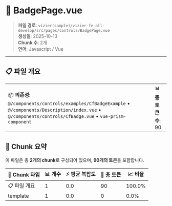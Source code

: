 # 📄 BadgePage.vue

> **파일 경로**: `vizier(sample)/vizier-fe-all-develop/src/pages/controls/BadgePage.vue`  
> **생성일**: 2025-10-13  
> **Chunk 수**: 2개  
> **언어**: Javascript / Vue
---


## 📋 파일 개요

| | |
|--|--|
| 📦 **의존성**: `@/components/controls/examples/CfBadgeExample` • `@/components/Description/index.vue` • `@/components/controls/CfBadge.vue` • `vue-prism-component` | 📊 **총 토큰 수**: 90 |






## 🧩 Chunk 요약

이 파일은 총 **2개의 chunk**로 구성되어 있으며, **90개의 토큰**을 포함합니다.

| 🧩 Chunk 타입 | 📊 개수 | ⚡ 평균 복잡도 | 📝 총 토큰 | 📈 비율 |
|---------------|--------|-------------|----------|--------|
| 📋 파일 개요 | 1 | 0.0 | 90 | 100.0% |
| template | 1 | 0.0 | 0 | 0.0% |

